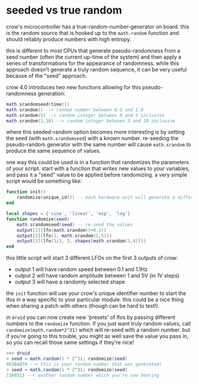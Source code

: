 # seeded vs true random

crow's microcontroller has a true-random-number-generator on board. this is the random source that is hooked up to the `math.random` function and should reliably produce numbers with high entropy.

this is different to most CPUs that generate pseudo-randomness from a seed number (often the current up-time of the system) and then apply a series of transformations for the appearance of randomness. while this approach doesn't generate a truly random sequence, it can be very useful because of the "seed" approach.

crow 4.0 introduces two new functions allowing for this pseudo-randomness generation:

```lua
math.srandomseed(time())
math.srandom() --> random number between 0.0 and 1.0
math.srandom(5) --> random integer between 0 and 5 inclusive
math.srandom(3,10) --> random integer between 3 and 10 inclusive
```

where this seeded-random option becomes more interesting is by setting the seed (with `math.srandomseed`) with a known number. re-seeding the pseudo-random generator with the same number will cause `math.srandom` to produce the same sequence of values.

one way this could be used is in a function that randomizes the parameters of your script. start with a function that writes new values to your variables, and pass it a "seed" value to be applied before randomizing. a very simple script would be something like:

```lua
function init()
	randomize(unique_id()) -- each hardware unit will generate a different sequence!
end

local shapes = {'sine', 'linear', 'exp', 'log'}
function randomize(seed)
	math.srandomseed(seed) -- re-seed the values
	output[1](lfo(math.srandom()+0.1))
	output[2](lfo(1, math.srandom(1,5)))
	output[3](lfo(1/3, 3, shapes[math.srandom(1,4)]))
end
```

this little script will start 3 different LFOs on the first 3 outputs of crow:
* output 1 will have random speed between 0.1 and 1.1Hz
* output 2 will have random amplitude between 1 and 5V (in 1V steps)
* output 3 will have a randomly selected shape

the `init` function will use your crow's unique identifier number to start the lfos in a way specific to your particular module. this could be a nice thing when sharing a patch with others (though can be hard to test!).

in `druid` you can now create new 'presets' of lfos by passing different numbers to the `randomize` function. if you just want truly random values, call `randomize(math.random*2^31)` which will re-seed with a random number. but if you're going to this trouble, you might as well save the value you pass in, so you can recall those same settings if they're nice!

```lua
>>> druid
> seed = math.random() * 2^31; randomize(seed)
46384874 --< this is your random number that was generated! 
> seed = math.random() * 2^31; randomize(seed)
7309311 --< another random number which you're now hearing
```
